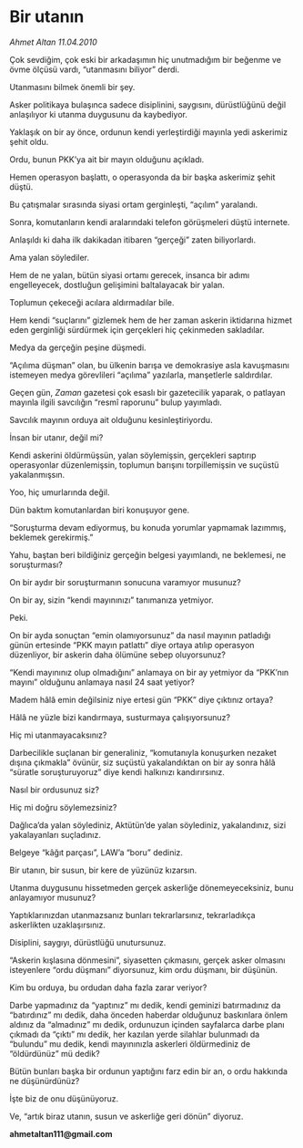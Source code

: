 # Bir utanın

*Ahmet Altan 11.04.2010*

<div class="yazi"><p>Çok sevdiğim, çok eski bir arkadaşımın hiç unutmadığım bir beğenme ve övme ölçüsü vardı, “utanmasını biliyor” derdi.</p>
<p>Utanmasını bilmek önemli bir şey.</p>
<p>Asker politikaya bulaşınca sadece disiplinini, saygısını, dürüstlüğünü değil anlaşılıyor ki utanma duygusunu da kaybediyor.</p>
<p>Yaklaşık on bir ay önce, ordunun kendi yerleştirdiği mayınla yedi askerimiz şehit oldu.</p>
<p>Ordu, bunun PKK’ya ait bir mayın olduğunu açıkladı.</p>
<p>Hemen operasyon başlattı, o operasyonda da bir başka askerimiz şehit düştü.</p>
<p>Bu çatışmalar sırasında siyasi ortam gerginleşti, “açılım” yaralandı.</p>
<p>Sonra, komutanların kendi aralarındaki telefon görüşmeleri düştü internete.</p>
<p>Anlaşıldı ki daha ilk dakikadan itibaren “gerçeği” zaten biliyorlardı.</p>
<p>Ama yalan söylediler.</p>
<p>Hem de ne yalan, bütün siyasi ortamı gerecek, insanca bir adımı engelleyecek, dostluğun gelişimini baltalayacak bir yalan.</p>
<p>Toplumun çekeceği acılara aldırmadılar bile.</p>
<p>Hem kendi “suçlarını” gizlemek hem de her zaman askerin iktidarına hizmet eden gerginliği sürdürmek için gerçekleri hiç çekinmeden sakladılar.</p>
<p>Medya da gerçeğin peşine düşmedi.</p>
<p>“Açılıma düşman” olan, bu ülkenin barışa ve demokrasiye asla kavuşmasını istemeyen medya görevlileri “açılıma” yazılarla, manşetlerle saldırdılar.</p>
<p>Geçen gün, <i>Zaman</i> gazetesi çok esaslı bir gazetecilik yaparak, o patlayan mayınla ilgili savcılığın “resmî raporunu” bulup yayımladı.</p>
<p>Savcılık mayının orduya ait olduğunu kesinleştiriyordu.</p>
<p>İnsan bir utanır, değil mi?</p>
<p>Kendi askerini öldürmüşsün, yalan söylemişsin, gerçekleri saptırıp operasyonlar düzenlemişsin, toplumun barışını torpillemişsin ve suçüstü yakalanmışsın.</p>
<p>Yoo, hiç umurlarında değil.</p>
<p>Dün baktım komutanlardan biri konuşuyor gene.</p>
<p>“Soruşturma devam ediyormuş, bu konuda yorumlar yapmamak lazımmış, beklemek gerekirmiş.”</p>
<p>Yahu, baştan beri bildiğiniz gerçeğin belgesi yayımlandı, ne beklemesi, ne soruşturması?</p>
<p>On bir aydır bir soruşturmanın sonucuna varamıyor musunuz?</p>
<p>On bir ay, sizin “kendi mayınınızı” tanımanıza yetmiyor.</p>
<p>Peki.</p>
<p>On bir ayda sonuçtan “emin olamıyorsunuz” da nasıl mayının patladığı günün ertesinde “PKK mayın patlattı” diye ortaya atılıp operasyon düzenliyor, bir askerin daha ölümüne sebep oluyorsunuz?</p>
<p>“Kendi mayınınız olup olmadığını” anlamaya on bir ay yetmiyor da “PKK’nın mayını” olduğunu anlamaya nasıl 24 saat yetiyor?</p>
<p>Madem hâlâ emin değilsiniz niye ertesi gün “PKK” diye çıktınız ortaya?</p>
<p>Hâlâ ne yüzle bizi kandırmaya, susturmaya çalışıyorsunuz?</p>
<p>Hiç mi utanmayacaksınız?</p>
<p>Darbecilikle suçlanan bir generaliniz, “komutanıyla konuşurken nezaket dışına çıkmakla” övünür, siz suçüstü yakalandıktan on bir ay sonra hâlâ “süratle soruşturuyoruz” diye kendi halkınızı kandırırsınız.</p>
<p>Nasıl bir ordusunuz siz?</p>
<p>Hiç mi doğru söylemezsiniz?</p>
<p>Dağlıca’da yalan söylediniz, Aktütün’de yalan söylediniz, yakalandınız, sizi yakalayanları suçladınız.</p>
<p>Belgeye “kâğıt parçası”, LAW’a “boru” dediniz.</p>
<p>Bir utanın, bir susun, bir kere de yüzünüz kızarsın.</p>
<p>Utanma duygusunu hissetmeden gerçek askerliğe dönemeyeceksiniz, bunu anlayamıyor musunuz?</p>
<p>Yaptıklarınızdan utanmazsanız bunları tekrarlarsınız, tekrarladıkça askerlikten uzaklaşırsınız.</p>
<p>Disiplini, saygıyı, dürüstlüğü unutursunuz.</p>
<p>“Askerin kışlasına dönmesini”, siyasetten çıkmasını, gerçek asker olmasını isteyenlere “ordu düşmanı” diyorsunuz, kim ordu düşmanı, bir düşünün.</p>
<p>Kim bu orduya, bu ordudan daha fazla zarar veriyor?</p>
<p>Darbe yapmadınız da “yaptınız” mı dedik, kendi geminizi batırmadınız da “batırdınız” mı dedik, daha önceden haberdar olduğunuz baskınlara önlem aldınız da “almadınız” mı dedik, ordunuzun içinden sayfalarca darbe planı çıkmadı da “çıktı” mı dedik, her kazılan yerde silahlar bulunmadı da “bulundu” mu dedik, kendi mayınınızla askerleri öldürmediniz de “öldürdünüz” mü dedik?</p>
<p>Bütün bunları başka bir ordunun yaptığını farz edin bir an, o ordu hakkında ne düşünürdünüz?</p>
<p>İşte biz de onu düşünüyoruz.</p>
<p>Ve, “artık biraz utanın, susun ve askerliğe geri dönün” diyoruz.</p>
<p><b>ahmetaltan111@gmail.com</b></p></div>
